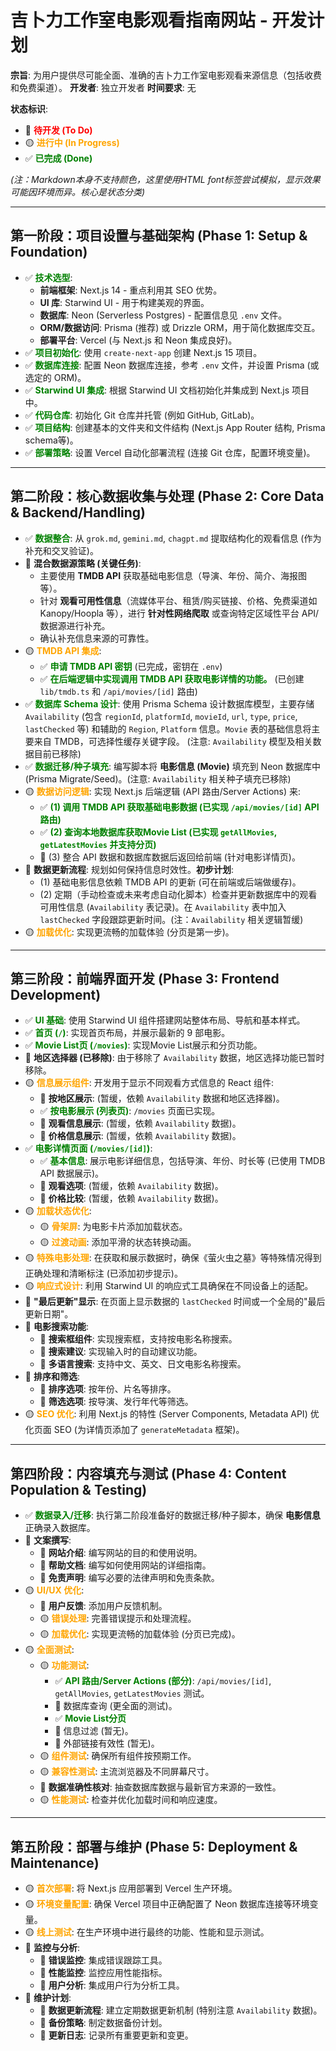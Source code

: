 # 吉卜力工作室电影观看指南网站 - 开发计划

**宗旨**: 为用户提供尽可能全面、准确的吉卜力工作室电影观看来源信息（包括收费和免费渠道）。
**开发者**: 独立开发者
**时间要求**: 无

**状态标识**:
*   🔴 <font color="red">**待开发 (To Do)**</font>
*   🟡 <font color="orange">**进行中 (In Progress)**</font>
*   ✅ <font color="green">**已完成 (Done)**</font>

*(注：Markdown本身不支持颜色，这里使用HTML font标签尝试模拟，显示效果可能因环境而异。核心是状态分类)*

---

## 第一阶段：项目设置与基础架构 (Phase 1: Setup & Foundation)

*   ✅ <font color="green">**技术选型**</font>: 
    *   **前端框架**: Next.js 14 - 重点利用其 SEO 优势。
    *   **UI 库**: Starwind UI - 用于构建美观的界面。
    *   **数据库**: Neon (Serverless Postgres) - 配置信息见 `.env` 文件。
    *   **ORM/数据访问**: Prisma (推荐) 或 Drizzle ORM，用于简化数据库交互。
    *   **部署平台**: Vercel (与 Next.js 和 Neon 集成良好)。
*   ✅ <font color="green">**项目初始化**</font>: 使用 `create-next-app` 创建 Next.js 15 项目。
*   ✅ <font color="green">**数据库连接**</font>: 配置 Neon 数据库连接，参考 `.env` 文件，并设置 Prisma (或选定的 ORM)。
*   ✅ <font color="green">**Starwind UI 集成**</font>: 根据 Starwind UI 文档初始化并集成到 Next.js 项目中。
*   ✅ <font color="green">**代码仓库**</font>: 初始化 Git 仓库并托管 (例如 GitHub, GitLab)。
*   ✅ <font color="green">**项目结构**</font>: 创建基本的文件夹和文件结构 (Next.js App Router 结构, Prisma schema等)。
*   ✅ <font color="green">**部署策略**</font>: 设置 Vercel 自动化部署流程 (连接 Git 仓库，配置环境变量)。

---

## 第二阶段：核心数据收集与处理 (Phase 2: Core Data & Backend/Handling)

*   ✅ <font color="green">**数据整合**</font>: 从 `grok.md`, `gemini.md`, `chagpt.md` 提取结构化的观看信息 (作为补充和交叉验证)。
*   🔴 **混合数据源策略 (关键任务)**: 
    *   主要使用 **TMDB API** 获取基础电影信息（导演、年份、简介、海报图等）。
    *   针对 **观看可用性信息**（流媒体平台、租赁/购买链接、价格、免费渠道如 Kanopy/Hoopla 等），进行 **针对性网络爬取** 或查询特定区域性平台 API/数据源进行补充。
    *   确认补充信息来源的可靠性。
*   🟡 <font color="orange">**TMDB API 集成**</font>: 
    *   ✅ <font color="green">**申请 TMDB API 密钥**</font> (已完成，密钥在 `.env`)
    *   ✅ <font color="green">**在后端逻辑中实现调用 TMDB API 获取电影详情的功能。**</font> (已创建 `lib/tmdb.ts` 和 `/api/movies/[id]` 路由)
*   ✅ <font color="green">**数据库 Schema 设计**</font>: 使用 Prisma Schema 设计数据库模型，主要存储 `Availability` (包含 `regionId`, `platformId`, `movieId`, `url`, `type`, `price`, `lastChecked` 等) 和辅助的 `Region`, `Platform` 信息。`Movie` 表的基础信息将主要来自 TMDB，可选择性缓存关键字段。 (注意: `Availability` 模型及相关数据目前已移除)
*   ✅ <font color="green">**数据迁移/种子填充**</font>: 编写脚本将 **电影信息 (Movie)** 填充到 Neon 数据库中 (Prisma Migrate/Seed)。(注意: `Availability` 相关种子填充已移除)
*   🟡 <font color="orange">**数据访问逻辑**</font>: 实现 Next.js 后端逻辑 (API 路由/Server Actions) 来: 
    *   ✅ <font color="green">**(1) 调用 TMDB API 获取基础电影数据 (已实现 `/api/movies/[id]` API 路由)**</font>
    *   ✅ <font color="green">**(2) 查询本地数据库获取Movie List (已实现 `getAllMovies`, `getLatestMovies` 并支持分页)**</font>
    *   🔴 (3) 整合 API 数据和数据库数据后返回给前端 (针对电影详情页)。
*   🔴 **数据更新流程**: 规划如何保持信息时效性。**初步计划**: 
    *   (1) 基础电影信息依赖 TMDB API 的更新 (可在前端或后端做缓存)。
    *   (2) 定期（手动检查或未来考虑自动化脚本）检查并更新数据库中的观看可用性信息 (`Availability` 表记录)。在 `Availability` 表中加入 `lastChecked` 字段跟踪更新时间。(注：`Availability` 相关逻辑暂缓)
*   🟡 <font color="orange">**加载优化**</font>: 实现更流畅的加载体验 (分页是第一步)。

---

## 第三阶段：前端界面开发 (Phase 3: Frontend Development)

*   ✅ <font color="green">**UI 基础**</font>: 使用 Starwind UI 组件搭建网站整体布局、导航和基本样式。
*   ✅ <font color="green">**首页 (`/`)**</font>: 实现首页布局，并展示最新的 9 部电影。
*   ✅ <font color="green">**Movie List页 (`/movies`)**</font>: 实现Movie List展示和分页功能。
*   🔴 **地区选择器 (已移除)**: 由于移除了 `Availability` 数据，地区选择功能已暂时移除。
*   🟡 <font color="orange">**信息展示组件**</font>: 开发用于显示不同观看方式信息的 React 组件:
    *   🔴 **按地区展示**: (暂缓，依赖 `Availability` 数据和地区选择器)。
    *   ✅ <font color="green">**按电影展示 (列表页)**</font>: `/movies` 页面已实现。
    *   🔴 **观看信息展示**: (暂缓，依赖 `Availability` 数据)。
    *   🔴 **价格信息展示**: (暂缓，依赖 `Availability` 数据)。
*   ✅ <font color="green">**电影详情页面 (`/movies/[id]`)**</font>:
    *   ✅ <font color="green">**基本信息**</font>: 展示电影详细信息，包括导演、年份、时长等 (已使用 TMDB API 数据展示)。
    *   🔴 **观看选项**: (暂缓，依赖 `Availability` 数据)。
    *   🔴 **价格比较**: (暂缓，依赖 `Availability` 数据)。
*   🟡 <font color="orange">**加载状态优化**</font>:
    *   🟡 <font color="orange">**骨架屏**</font>: 为电影卡片添加加载状态。
    *   🟡 <font color="orange">**过渡动画**</font>: 添加平滑的状态转换动画。
*   🟡 <font color="orange">**特殊电影处理**</font>: 在获取和展示数据时，确保《萤火虫之墓》等特殊情况得到正确处理和清晰标注 (已添加初步提示)。
*   🟡 <font color="orange">**响应式设计**</font>: 利用 Starwind UI 的响应式工具确保在不同设备上的适配。
*   🔴 **"最后更新"显示**: 在页面上显示数据的 `lastChecked` 时间或一个全局的"最后更新日期"。
*   🔴 **电影搜索功能**: 
    *   🔴 **搜索框组件**: 实现搜索框，支持按电影名称搜索。
    *   🔴 **搜索建议**: 实现输入时的自动建议功能。
    *   🔴 **多语言搜索**: 支持中文、英文、日文电影名称搜索。
*   🔴 **排序和筛选**:
    *   🔴 **排序选项**: 按年份、片名等排序。
    *   🔴 **筛选选项**: 按导演、发行年代等筛选。
*   🟡 <font color="orange">**SEO 优化**</font>: 利用 Next.js 的特性 (Server Components, Metadata API) 优化页面 SEO (为详情页添加了 `generateMetadata` 框架)。

---

## 第四阶段：内容填充与测试 (Phase 4: Content Population & Testing)

*   ✅ <font color="green">**数据录入/迁移**</font>: 执行第二阶段准备好的数据迁移/种子脚本，确保 **电影信息** 正确录入数据库。
*   🔴 **文案撰写**: 
    *   🔴 **网站介绍**: 编写网站的目的和使用说明。
    *   🔴 **帮助文档**: 编写如何使用网站的详细指南。
    *   🔴 **免责声明**: 编写必要的法律声明和免责条款。
*   🟡 <font color="orange">**UI/UX 优化**</font>: 
    *   🔴 **用户反馈**: 添加用户反馈机制。
    *   🟡 <font color="orange">**错误处理**</font>: 完善错误提示和处理流程。
    *   🟡 <font color="orange">**加载优化**</font>: 实现更流畅的加载体验 (分页已完成)。
*   🟡 <font color="orange">**全面测试**</font>:
    *   🟡 <font color="orange">**功能测试**</font>: 
        *   ✅ <font color="green">**API 路由/Server Actions (部分)**</font>: `/api/movies/[id]`, `getAllMovies`, `getLatestMovies` 测试。
        *   🔴 数据库查询 (更全面的测试)。
        *   ✅ <font color="green">**Movie List分页**</font>
        *   🔴 信息过滤 (暂无)。
        *   🔴 外部链接有效性 (暂无)。
    *   🟡 <font color="orange">**组件测试**</font>: 确保所有组件按预期工作。
    *   🟡 <font color="orange">**兼容性测试**</font>: 主流浏览器及不同屏幕尺寸。
    *   🔴 **数据准确性核对**: 抽查数据库数据与最新官方来源的一致性。
    *   🟡 <font color="orange">**性能测试**</font>: 检查并优化加载时间和响应速度。

---

## 第五阶段：部署与维护 (Phase 5: Deployment & Maintenance)

*   🟡 <font color="orange">**首次部署**</font>: 将 Next.js 应用部署到 Vercel 生产环境。
*   🟡 <font color="orange">**环境变量配置**</font>: 确保 Vercel 项目中正确配置了 Neon 数据库连接等环境变量。
*   🟡 <font color="orange">**线上测试**</font>: 在生产环境中进行最终的功能、性能和显示测试。
*   🔴 **监控与分析**:
    *   🔴 **错误监控**: 集成错误跟踪工具。
    *   🔴 **性能监控**: 监控应用性能指标。
    *   🔴 **用户分析**: 集成用户行为分析工具。
*   🔴 **维护计划**:
    *   🔴 **数据更新流程**: 建立定期数据更新机制 (特别注意 `Availability` 数据)。
    *   🔴 **备份策略**: 制定数据备份计划。
    *   🔴 **更新日志**: 记录所有重要更新和变更。
